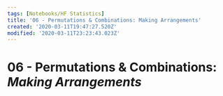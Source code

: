 ```yaml
---
tags: [Notebooks/HF Statistics]
title: '06 - Permutations & Combinations: Making Arrangements'
created: '2020-03-11T19:47:27.520Z'
modified: '2020-03-11T23:23:43.023Z'
---
```


# 06 - Permutations & Combinations: *Making Arrangements*
